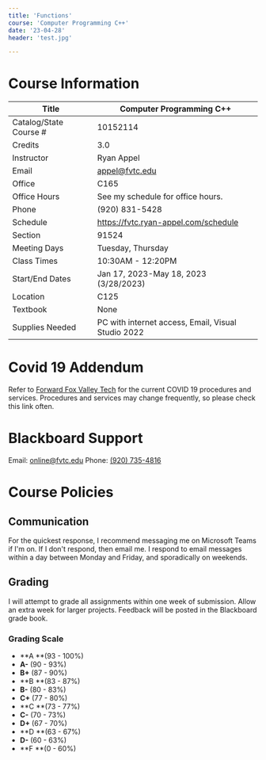```yaml
---
title: 'Functions'
course: 'Computer Programming C++'
date: '23-04-28'
header: 'test.jpg'

---
```


# Course Information

| Title | Computer Programming C++ |
|-------|--------------------------|
| Catalog/State Course # | 10152114 |
| Credits | 3.0 |
| Instructor | Ryan Appel |
| Email | <a href="mailto:appel@fvtc.edu">appel@fvtc.edu</a> |
| Office | C165 |
| Office Hours | See my schedule for office hours. |
| Phone | (920) 831-5428 |
| Schedule | <a href="https://fvtc.ryan-appel.com/schedule">https://fvtc.ryan-appel.com/schedule</a> |
| Section | 91524 |
| Meeting Days | Tuesday, Thursday |
| Class Times | 10:30AM - 12:20PM |
| Start/End Dates | Jan 17, 2023-May 18, 2023 (3/28/2023) |
| Location | C125 |
| Textbook | None |
| Supplies Needed | PC with internet access, Email, Visual Studio 2022 |

# Covid 19 Addendum

Refer to <a href="https://www.fvtc.edu/forward-fox-valley-tech">Forward Fox Valley Tech</a> for the current COVID 19 procedures and services. Procedures and services may change frequently, so please check this link often.

# Blackboard Support

Email: <a href="mailto:online@fvtc.edu">online@fvtc.edu</a>
Phone: <a href="tel:+19207354816" class="phone">(920) 735-4816</a>

# Course Policies

## Communication

For the quickest response, I recommend messaging me on Microsoft Teams if I'm on. If I don't respond, then email me.  I respond to email messages within a day between Monday and Friday, and sporadically on weekends.

## Grading

I will attempt to grade all assignments within one week of submission. Allow an extra week for larger projects. Feedback will be posted in the Blackboard grade book.

### Grading Scale

- **A **(93 - 100%)
- **A-** (90 - 93%)
- **B+** (87 - 90%)
- **B **(83 - 87%)
- **B-** (80 - 83%)
- **C+** (77 - 80%)
- **C **(73 - 77%)
- **C-** (70 - 73%)
- **D+** (67 - 70%)
- **D **(63 - 67%)
- **D-** (60 - 63%)
- **F **(0 - 60%)






















